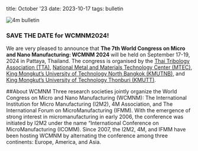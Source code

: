 title: October '23
date: 2023-10-17
tags: bulletin


![4m bulletin](/images/4mbulletin168.png)


### SAVE THE DATE for WCMNM2024!
We are very pleased to announce that <strong>The 7th World Congress on Micro and Nano Manufacturing: WCMNM 2024 </strong> will be held on September 17-19, 2024 in Pattaya, Thailand</strong>. The congress is organised by the [Thai Tribology Association (TTA)](https://tta.or.th/), [National Metal and Materials Technology Center (MTEC)](https://www.mtec.or.th/en/), [King Mongkut’s University of Technology North Bangkok (KMUTNB)](https://www.mtec.or.th/en/), and[ King Mongkut’s University of Technology Thonburi (KMUTT)](https://www.kmutt.ac.th/en/).

##About WCMNM
Three research societies jointly organize the World Congress on Micro and Nano Manufacturing (WCMNM): The International Institution for Micro Manufacturing (I2M2), 4M Association, and The International Forum on MicroManufacturing (IFMM). With the emergence of strong interest in micromanufacturing in early 2006, the conference was initiated by I2M2 under the name “International Conference on MicroManufacturing (ICOMM). Since 2007, the I2M2, 4M, and IFMM have been hosting WCMNM by alternating the conference among three continents: Europe, America, and Asia. 
